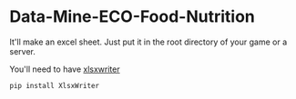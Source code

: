 # Data-Mine-ECO-Food-Nutrition
It'll make an excel sheet. Just put it in the root directory of your game or a server.

You'll need to have [xlsxwriter](https://xlsxwriter.readthedocs.io/ "XLSXWriter Documentation")

```pip install XlsxWriter```
